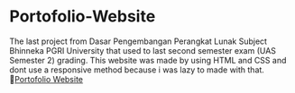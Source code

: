 # Portofolio-Website
The last project from Dasar Pengembangan Perangkat Lunak Subject Bhinneka PGRI University that used to last second semester exam (UAS Semester 2) grading. This website was made by using HTML and CSS and dont use a responsive method because i was lazy to made with that.
🔗[Portofolio Website](https://rawcdn.githack.com/price220903/Portofolio-Website/75a079e7fc27ed004e50114565934e4257ef10e6/index.html)
